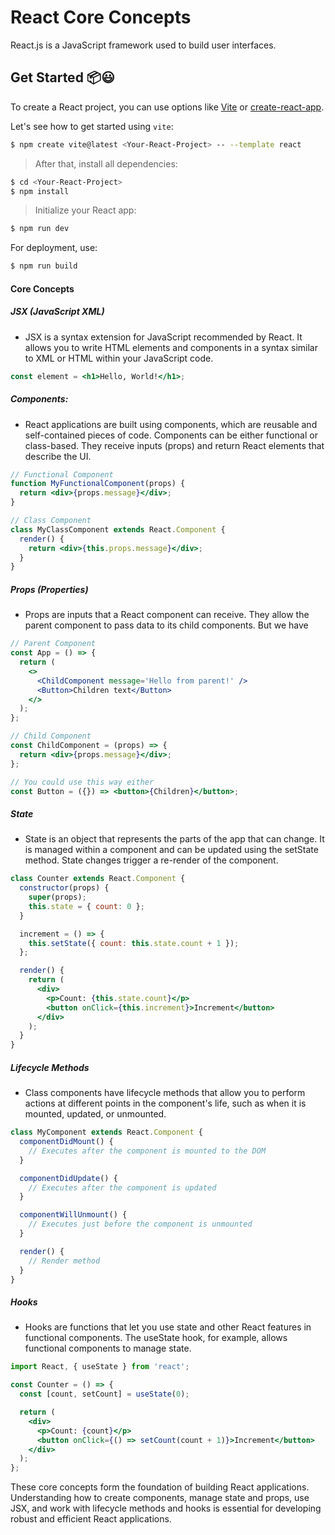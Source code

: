# React Core Concepts

React.js is a JavaScript framework used to build user interfaces.

## Get Started 📦😃

To create a React project, you can use options like [Vite](https://vitejs.dev/) or [create-react-app](https://create-react-app.dev/).

Let's see how to get started using `vite`:

```sh
$ npm create vite@latest <Your-React-Project> -- --template react
```

> After that, install all dependencies:

```sh
$ cd <Your-React-Project>
$ npm install
```

> Initialize your React app:

```sh
$ npm run dev
```

For deployment, use:

```sh
$ npm run build
```

#### Core Concepts

##### JSX (JavaScript XML)

- JSX is a syntax extension for JavaScript recommended by React. It allows you to write HTML elements and components in a syntax similar to XML or HTML within your JavaScript code.

```jsx
const element = <h1>Hello, World!</h1>;
```

##### Components:

- React applications are built using components, which are reusable and self-contained pieces of code. Components can be either functional or class-based. They receive inputs (props) and return React elements that describe the UI.

```jsx
// Functional Component
function MyFunctionalComponent(props) {
  return <div>{props.message}</div>;
}
```

```jsx
// Class Component
class MyClassComponent extends React.Component {
  render() {
    return <div>{this.props.message}</div>;
  }
}
```

##### Props (Properties)

- Props are inputs that a React component can receive. They allow the parent component to pass data to its child components. But we have

```jsx
// Parent Component
const App = () => {
  return (
    <>
      <ChildComponent message='Hello from parent!' />
      <Button>Children text</Button>
    </>
  );
};

// Child Component
const ChildComponent = (props) => {
  return <div>{props.message}</div>;
};

// You could use this way either
const Button = ({}) => <button>{Children}</button>;
```

##### State

- State is an object that represents the parts of the app that can change. It is managed within a component and can be updated using the setState method. State changes trigger a re-render of the component.

```jsx
class Counter extends React.Component {
  constructor(props) {
    super(props);
    this.state = { count: 0 };
  }

  increment = () => {
    this.setState({ count: this.state.count + 1 });
  };

  render() {
    return (
      <div>
        <p>Count: {this.state.count}</p>
        <button onClick={this.increment}>Increment</button>
      </div>
    );
  }
}
```

##### Lifecycle Methods

- Class components have lifecycle methods that allow you to perform actions at different points in the component's life, such as when it is mounted, updated, or unmounted.

```jsx
class MyComponent extends React.Component {
  componentDidMount() {
    // Executes after the component is mounted to the DOM
  }

  componentDidUpdate() {
    // Executes after the component is updated
  }

  componentWillUnmount() {
    // Executes just before the component is unmounted
  }

  render() {
    // Render method
  }
}
```

##### Hooks

- Hooks are functions that let you use state and other React features in functional components. The useState hook, for example, allows functional components to manage state.

```jsx
import React, { useState } from 'react';

const Counter = () => {
  const [count, setCount] = useState(0);

  return (
    <div>
      <p>Count: {count}</p>
      <button onClick={() => setCount(count + 1)}>Increment</button>
    </div>
  );
};
```

These core concepts form the foundation of building React applications. Understanding how to create components, manage state and props, use JSX, and work with lifecycle methods and hooks is essential for developing robust and efficient React applications.
